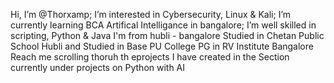 Hi, I’m @Thorxamp;
I’m interested in Cybersecurity, Linux & Kali; 
I’m currently learning BCA Artifical Intelligance in bangalore;
I’m well skilled in scripting, Python & Java 
I'm from hubli - bangalore 
Studied in Chetan Public School Hubli 
and Studied in Base PU College
PG in RV Institute Bangalore
Reach me scrolling thoruh th eprojects I have created in the Section
currently under projects on Python with AI

<!---
Thorxamp/Thorxamp is a ✨ special ✨ repository because its `README.md` (this file) appears on your GitHub profile.
You can click the Preview link to take a look at your changes.
--->
